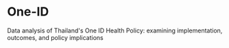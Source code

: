 # One-ID
Data analysis of Thailand's One ID Health Policy: examining implementation, outcomes, and policy implications
